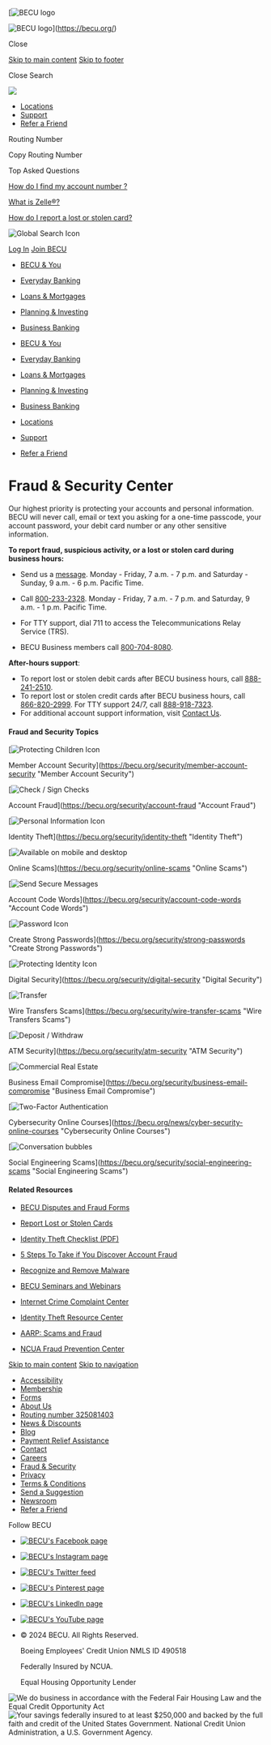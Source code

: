 [![BECU logo](/images/mob-becu-logo.svg)

![BECU logo](/images/mob-becu-logo.svg)](https://becu.org/)

Close

[Skip to main content](#maincontent) [Skip to footer](#standardFooter)

    

Close Search

![](/images/arrow.svg)

* [Locations](https://becu.org/locations/all-locations)
* [Support](https://becu.org/support/top-questions)
* [Refer a Friend](https://share.becu.org/mobile_utility)

Routing Number

Copy Routing Number

  

Top Asked Questions

[How do I find my account number ?](https://www.becu.org/support/online-banking#faqs)

[What is Zelle®?](https://becu.org/everyday-banking/zelle-faqs)

[How do I report a lost or stolen card?](https://becu.org/support/lost-or-stolen-cards)

![Global Search Icon](/images/Search.svg)

[Log In](https://onlinebanking.becu.org/BECUBankingWeb/Login.aspx "Log In") [Join BECU](https://becu.org/join "Join BECU")

* [BECU & You](#)
    
* [Everyday Banking](#)
    
* [Loans & Mortgages](#)
    
* [Planning & Investing](#)
    
* [Business Banking](#)
    

* [BECU & You](https://becu.org/members-matter/about-membership)
* [Everyday Banking](https://becu.org/everyday-banking)
* [Loans & Mortgages](https://becu.org/loans-and-mortgages)
* [Planning & Investing](https://becu.org/planning-and-investing)
* [Business Banking](https://becu.org/business-banking)

* [Locations](https://becu.org/locations/all-locations)
* [Support](https://becu.org/support/top-questions)
* [Refer a Friend](https://share.becu.org/mobile_utility)

Fraud & Security Center
=======================

Our highest priority is protecting your accounts and personal information. BECU will never call, email or text you asking for a one-time passcode, your account password, your debit card number or any other sensitive information.

**To report fraud, suspicious activity, or a lost or stolen card during business hours:**

* Send us a [message](https://becu.org/support/messenger "BECU secure message"). Monday - Friday, 7 a.m. - 7 p.m. and Saturday - Sunday, 9 a.m. - 6 p.m. Pacific Time.
* Call [800-233-2328](tel://800-233-2328 "Call 800-233-2328"). Monday - Friday, 7 a.m. - 7 p.m. and Saturday, 9 a.m. - 1 p.m. Pacific Time.

* For TTY support, dial 711 to access the Telecommunications Relay Service (TRS).
* BECU Business members call [800-704-8080](tel:8007048080).

**After-hours support**:

* To report lost or stolen debit cards after BECU business hours, call [888-241-2510](tel://888-241-2510 "Call 888-241-2510").
* To report lost or stolen credit cards after BECU business hours, call [866-820-2999](tel://866-820-2999 "Call 866-820-2999"). For TTY support 24/7, call [888-918-7323](tel:888).
* For additional account support information, visit [Contact Us](https://becu.org/support/contact-us "Contact Us").

#### Fraud and Security Topics

[![Protecting Children Icon](/-/media/Images/icons/tile-component/Icon_Tile-Component_Protecting-Children.svg?h=50&w=50&rev=04c7e1c0258c49fb95dd3f3ac3fcbb88&hash=9C83625F75A23F3C15D2A8245963A8DA)

Member Account Security](https://becu.org/security/member-account-security "Member Account Security")

[![Check / Sign Checks](/-/media/Images/icons/tile-component/Icon_Tile-Component_Check-Sign-Checks.svg?h=50&w=50&rev=7c0fbded955e40908224cbe00f1e254c&hash=D338658737BB6AFD5AA8F2DC1A7EC7F4)

Account Fraud](https://becu.org/security/account-fraud "Account Fraud")

[![Personal Information Icon](/-/media/Images/icons/tile-component/Icon_Tile-Component_Personal-Information.svg?h=50&w=50&rev=406fcabe6f0840079cc300b756d37e5a&hash=C7A339779AB9EBB47E0C82F40932D358)

Identity Theft](https://becu.org/security/identity-theft "Identity Theft")

[![Available on mobile and desktop](/-/media/Images/icons/tile-component/Icon_Tile-Component_Available-on-Mobile-and-Desktop.svg?h=50&w=50&rev=b10904fd2e294499add66890e369e4b6&hash=8CD762D5DF31A476A1A5400FCF873167)

Online Scams](https://becu.org/security/online-scams "Online Scams")

[![Send Secure Messages](/-/media/Images/icons/tile-component/Icon_Tile-Component_Send-Secure-Messages.svg?rev=2a433e4ccbd04fcf81e1d83aacff123c&hash=7C7C9421C6B6ADE0729E47BBB07974C9)

Account Code Words](https://becu.org/security/account-code-words "Account Code Words")

[![Password Icon](/-/media/Images/icons/tile-component/Icon_Tile-Component_Password.svg?h=50&w=50&rev=c0f4e64379da4fd1bab73c9213056387&hash=525D97A74E1FD0C5CDD67F231C4EC153)

Create Strong Passwords](https://becu.org/security/strong-passwords "Create Strong Passwords")

[![Protecting Identity Icon](/-/media/Images/icons/tile-component/Icon_Tile-Component_Protecting-Identity.svg?h=50&w=50&rev=e74baa0f8ffa4795b3338209a2657d3e&hash=4C773436EBEA278A673CDEF0F2DB7A3F)

Digital Security](https://becu.org/security/digital-security "Digital Security")

[![Transfer](/-/media/Images/icons/tile-component/Icon_Tile-Component_Transfer.svg?h=50&w=50&rev=8e5c7b4c6bf44c2a842b23b99dbab0a1&hash=25FCCDE5A2FF93E8F8FD8521733995E2)

Wire Transfers Scams](https://becu.org/security/wire-transfer-scams "Wire Transfers Scams")

[![Deposit / Withdraw](/-/media/Images/icons/tile-component/Icon_Tile-Component_Deposit-Withdraw.svg?h=50&w=50&rev=d8a45d0c1bfc4940b985682c28921ef6&hash=D9F5605688FF0A09427CEBE532A717A2)

ATM Security](https://becu.org/security/atm-security "ATM Security")

[![Commercial Real Estate](/-/media/Images/icons/tile-component/Icon_Tile-Component_Commercial-Real-Estate.svg?h=50&w=50&rev=aa135791d8c540f3a19f00ccbaf437cb&hash=1D17A7D46E67494129DE706A6190257A)

Business Email Compromise](https://becu.org/security/business-email-compromise "Business Email Compromise")

[![Two-Factor Authentication](/-/media/Images/icons/tile-component/Icon_Tile-Component_Two_Factor_Authentication.svg?rev=285981a5714645008de524c376d85a06&hash=D11996DBC58266AFFD39568173D87288)

Cybersecurity Online Courses](https://becu.org/news/cyber-security-online-courses "Cybersecurity Online Courses")

[![Conversation bubbles](/-/media/Images/icons/tile-component/Icon_Tile-Component_Conversations-2.svg?rev=79e151d168214209806d3d65bbd6589d&hash=F12B775CBE89FA6FF39EE5D32EBC3A75)

Social Engineering Scams](https://becu.org/security/social-engineering-scams "Social Engineering Scams")

#### Related Resources

* [BECU Disputes and Fraud Forms](https://becu.org/support/forms "BECU Disputes and Fraud Forms")
* [Report Lost or Stolen Cards](https://becu.org/support/lost-or-stolen-cards "Report Lost or Stolen Cards")
* [Identity Theft Checklist (PDF)](https://becu.org/-/media/Files/PDF/ID_Theft_Checklist.pdf?la=en&rev=7d6921e065ad498daffe2fd76499fbf4&hash=FF7B5B56B272F6FB6456B0171E75D8F8 "Identity Theft Checklist (PDF)")
* [5 Steps To Take if You Discover Account Fraud](https://becu.org/news/5-steps-to-take-if-you-discover-account-fraud "What to do if there are unauthorized transactions in your BECU account.")
* [Recognize and Remove Malware](https://consumer.ftc.gov/articles/how-recognize-remove-avoid-malware "FTC Recognize and Remove Malware website")

  

* [BECU Seminars and Webinars](https://www.becu.org/seminars?_ga=2.178002284.859330121.1696260343-2094733984.1654542482#security-and-fraud "Seminars and Webinars")
* [Internet Crime Complaint Center](https://www.ic3.gov/ "Internet Crime Complaint Center website")
* [Identity Theft Resource Center](https://www.idtheftcenter.org/ "Identity Theft Resource Center website")
* [](https://reportfraud.ftc.gov/#/ "Federal Trade Commission website")[AARP: Scams and Fraud](https://www.aarp.org/money/scams-fraud/ "AARP: Scams and Fraud website")
* [](https://www.aarp.org/money/scams-fraud/ "AARP: Scams and Fraud website")[NCUA Fraud Prevention Center](https://mycreditunion.gov/fraud-prevention-center "NCUA Fraud Prevention Center website")

[Skip to main content](#maincontent) [Skip to navigation](#pages-utility-nav)

* [Accessibility](https://becu.org/accessibility-statement "Accessibility")
* [Membership](https://becu.org/members-matter/about-membership "Membership")
* [Forms](https://becu.org/support/forms "BECU Forms")
* [About Us](https://becu.org/about-us/home "About Us")
* [Routing number 325081403](https://becu.org/support/routing-number "Routing number 325081403")
* [News & Discounts](https://becu.org/members-matter/news-discounts "News & Discounts")
* [Blog](https://becu.org/blog "Blog")
* [Payment Relief Assistance](https://becu.org/support/financial-relief "Payment Relief Assistance")
* [Contact](https://becu.org/support/contact-us "Contact")
* [Careers](https://becu.org/careers "Careers")
* [Fraud & Security](https://becu.org/security/fraud-and-security-center "Fraud & Security")
* [Privacy](https://becu.org/online-privacy-notice "Privacy")
* [Terms & Conditions](https://becu.org/-/media/Files/PDF/BECUTermsandConditions.pdf?la=en&rev=82f93168d9d14e76bb36bb94c81db292&hash=70134B859D94DA8673E4ABE085A11548 "BECU Website Terms of Use PDF (Opens in a new window)")
* [Send a Suggestion](https://survey3.medallia.com/?becumembersuggestions "Send a Suggestion")
* [Newsroom](https://newsroom.becu.org/ "Newsroom")
* [Refer a Friend](https://share.becu.org/raf_footer "Refer a Friend site")

Follow BECU

* [![BECU's Facebook page](/-/media/Images/icons/footer/social-media/Icon_Facebook.svg?h=45&w=45&rev=1aa643bb35e74b4fa64e7d32e1cf1841&hash=DC33455B43A45C5E54494C78FF0E0045)](https://www.facebook.com/becu "BECU's Facebook page")
* [![BECU's Instagram page](/-/media/Images/icons/footer/social-media/Icon_Instagram.svg?h=45&w=45&rev=1d13bd854247493cbb366e427873385e&hash=D7026C37EFEF34E34760B08B9B0F2C05)](https://www.instagram.com/becu/ "BECU's Instagram page")
* [![BECU's Twitter feed](/-/media/Images/icons/footer/social-media/Icon_Twitter.svg?h=45&w=45&rev=9c35b6871a214de29de727107607d9c0&hash=7A9950FCC8551D2CBFF0EB65E452EE95)](https://www.twitter.com/becu "BECU's Twitter feed")
* [![BECU's Pinterest page](/-/media/Images/icons/footer/social-media/Icon_Pinterest.svg?rev=351c005cc53d4eda8a6cca32e7adb506&hash=21B10197A62A8830AE1C4FDD1F7E27FD)](https://www.pinterest.com/becu/ "BECU's Pinterest page")
* [![BECU's LinkedIn page](/-/media/Images/icons/footer/social-media/Icon_LinkedIn.svg?h=45&w=45&rev=687b504b507146b982158945893e5d60&hash=817A678CD47CEEC68C8E10F1A11B89C4)](https://www.linkedin.com/company/becu "BECU's LinkedIn page")
* [![BECU's YouTube page](/-/media/Images/icons/footer/social-media/Icon_YouTube.svg?h=45&w=45&rev=062c27abb6ea42c5b5479f12bbd620ae&hash=B4C4C5D46419F08DA0A3F8A87D21811D)](https://www.youtube.com/user/BECUVideo "BECU's YouTube page")

* © 2024 BECU. All Rights Reserved.
    
    Boeing Employees' Credit Union NMLS ID 490518
    
    Federally Insured by NCUA.
    
    Equal Housing Opportunity Lender
    

![We do business in accordance with the Federal Fair Housing Law and the Equal Credit Opportunity Act](/-/media/Images/logos/Miscellaneous/Logo_Miscellaneous_Equal-Housing-2.svg?h=50&w=46&rev=9f03bcb2fb0e490c92653a0559bdf54e&hash=9AD9BF8A6B0D91B719FF349291C3B77A "We do business in accordance with the Federal Fair Housing Law and the Equal Credit Opportunity Act")![Your savings federally insured to at least $250,000 and backed by the full faith and credit of the United States Government. National Credit Union Administration, a U.S. Government Agency.](/-/media/Images/logos/Miscellaneous/Logo_Miscellaneous_NCUA.svg?h=50&w=106&rev=5004e7730da6407eac7bba2c9ad6e694&hash=8E41201976C9FCED4EEF6F5817A10BA3 "Your savings federally insured to at least $250,000 and backed by the full faith and credit of the United States Government. National Credit Union Administration, a U.S. Government Agency.")